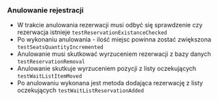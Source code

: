 ### Anulowanie rejestracji

* W trakcie anulowania rezerwacji musi odbyć się sprawdzenie czy rezerwacja istnieje `testReservationExistanceChecked`
* Po wykonaniu anulowania - ilość miejsc powinna zostać zwiększona `testSeatsQuantityIncremented`
* Anulowanie musi skutkować wyrzuceniem rezerwacji z bazy danych `testReservationRemoval`
* Anulowanie skutkuje wyrzuceniem pozycji z listy oczekujących `testWaitListItemMoved`
* Po anulowaniu wykonana jest metoda dodająca rezerwację z listy oczekujących `testWaitListReservationAdded`